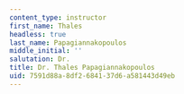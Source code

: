 ```yaml
---
content_type: instructor
first_name: Thales
headless: true
last_name: Papagiannakopoulos
middle_initial: ''
salutation: Dr.
title: Dr. Thales Papagiannakopoulos
uid: 7591d88a-8df2-6841-37d6-a581443d49eb
---
```

